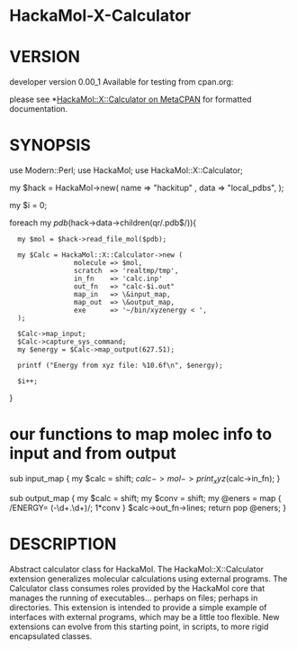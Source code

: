 HackaMol-X-Calculator
=====================

VERSION
========
developer version 0.00_1 
Available for testing from cpan.org:

please see *[HackaMol::X::Calculator on MetaCPAN](https://metacpan.org/release/DEMIAN/HackaMol-X-Calculator-0.00_1) for formatted documentation.

SYNOPSIS
========

   use Modern::Perl;
   use HackaMol;
   use HackaMol::X::Calculator;

   my $hack = HackaMol->new( 
                             name => "hackitup" , 
                             data => "local_pdbs",
                           );
    
   my $i = 0;

   foreach my $pdb ($hack->data->children(qr/\.pdb$/)){

      my $mol = $hack->read_file_mol($pdb);

      my $Calc = HackaMol::X::Calculator->new (
                    molecule => $mol,
                    scratch  => 'realtmp/tmp',
                    in_fn    => 'calc.inp'
                    out_fn   => "calc-$i.out"
                    map_in   => \&input_map,
                    map_out  => \&output_map,
                    exe      => '~/bin/xyzenergy < ', 
      );     
 
      $Calc->map_input;
      $Calc->capture_sys_command;
      my $energy = $Calc->map_output(627.51);

      printf ("Energy from xyz file: %10.6f\n", $energy);

      $i++;

   }

   #  our functions to map molec info to input and from output
   sub input_map {
     my $calc = shift;
     $calc->mol->print_xyz($calc->in_fn);
   }

   sub output_map {
     my $calc   = shift;
     my $conv   = shift;
     my @eners  = map { /ENERGY= (-\d+.\d+)/; $1*$conv } $calc->out_fn->lines; 
     return pop @eners;
   }

DESCRIPTION
============

Abstract calculator class for HackaMol. The HackaMol::X::Calculator extension generalizes molecular calculations using external programs. The Calculator class consumes roles provided by the HackaMol core that manages the running of executables... perhaps on files; perhaps in directories.  This extension is intended to provide a simple example of interfaces with external programs, which may be a little too flexible. New extensions can evolve from this starting point, in scripts, to more rigid encapsulated classes. 



